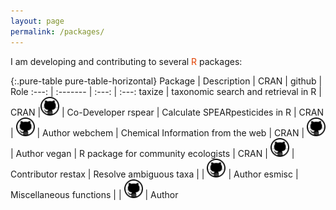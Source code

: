 ```yaml
---
layout: page
permalink: /packages/
---
```


I am developing and contributing to several <span style="color:#E14000">R</span> packages:

{:.pure-table pure-table-horizontal}
Package   |   Description |   CRAN   |  github | Role
 :---: | :------- | :---: | :---: 
<a href="https://github.com/ropensci/taxize" style="text-decoration:none">taxize</a> |  taxonomic search and retrieval in R | <a href="http://cran.r-project.org/web/packages/taxize/" style="text-decoration:none"><span class="badge-success">CRAN</span></a> |<a href="https://github.com/ropensci/taxize" style="text-decoration:none"><img src="/figures/blacktocat.png" alt="blacktocat" width="30" height="30"></a> | <a href="https://github.com/ropensci/taxize/commits?author=EDiLD" style="text-decoration:none">Co-Developer</a>
<a href="https://github.com/EDiLD/rspear" style="text-decoration:none">rspear</a> | Calculate SPEARpesticides in R | <a href="http://cran.r-project.org/web/packages/rspear/index.html" style="text-decoration:none"><span class="badge-success">CRAN</span></a> | <a href="https://github.com/EDiLD/rspear" style="text-decoration:none"><img src="/figures/blacktocat.png" alt="blacktocat" width="30" height="30"></a> | Author
<a href="https://github.com/ropensci/webchem" style="text-decoration:none">webchem</a> | Chemical Information from the web | <a href="http://cran.r-project.org/web/packages/webchem/index.html" style="text-decoration:none"><span class="badge badge-success">CRAN</span></a> | <a href="https://github.com/ropensci/webchem" style="text-decoration:none"><img src="/figures/blacktocat.png" alt="blacktocat" width="30" height="30"></a> | Author
<a href="http://vegan.r-forge.r-project.org" style="text-decoration:none">vegan</a> | R package for community ecologists | <a href="http://cran.r-project.org/web/packages/vegan/" style="text-decoration:none"><span class="badge badge-success">CRAN</span></a> | <a href="https://github.com/jarioksa/vegan" style="text-decoration:none"><img src="/figures/blacktocat.png" alt="blacktocat" width="30" height="30"></a> | <a href="https://github.com/vegandevs/vegan/commits?author=EDiLD" style="text-decoration:none">Contributor</a>
<a href="https://github.com/EDiLD/restax" style="text-decoration:none">restax</a> | Resolve ambiguous taxa |  | <a href="https://github.com/EDiLD/restax" style="text-decoration:none"><img src="/figures/blacktocat.png" alt="blacktocat" width="30" height="30"></a> | Author
<a href="https://github.com/EDiLD/esmisc" style="text-decoration:none">esmisc</a> | Miscellaneous functions |  | <a href="https://github.com/EDiLD/esmisc" style="text-decoration:none"><img src="/figures/blacktocat.png" alt="blacktocat" width="30" height="30"></a> | Author

